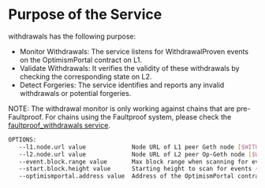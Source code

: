 # Purpose of the Service
withdrawals has the following purpose:
- Monitor Withdrawals: The service listens for WithdrawalProven events on the OptimismPortal contract on L1.
- Validate Withdrawals: It verifies the validity of these withdrawals by checking the corresponding state on L2.
- Detect Forgeries: The service identifies and reports any invalid withdrawals or potential forgeries.

NOTE: The withdrawal monitor is only working against chains that are pre-Faultproof. For chains using the Faultproof system, please check the [faultproof_withdrawals service](https://github.com/ethereum-optimism/monitorism/blob/main/op-monitorism/faultproof_withdrawals/README.md).

```bash
OPTIONS:
   --l1.node.url value             Node URL of L1 peer Geth node [$WITHDRAWAL_MON_L1_NODE_URL]
   --l2.node.url value             Node URL of L2 peer Op-Geth node [$WITHDRAWAL_MON_L2_NODE_URL]
   --event.block.range value       Max block range when scanning for events (default: 1000) [$WITHDRAWAL_MON_EVENT_BLOCK_RANGE]
   --start.block.height value      Starting height to scan for events (default: 0) [$WITHDRAWAL_MON_START_BLOCK_HEIGHT]
   --optimismportal.address value  Address of the OptimismPortal contract [$WITHDRAWAL_MON_OPTIMISM_PORTAL]
```